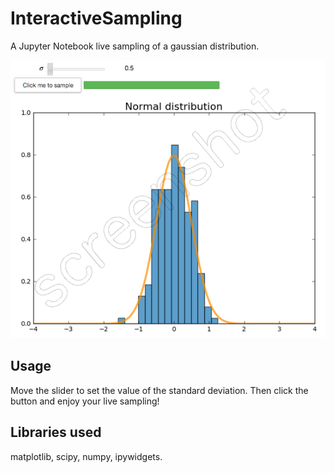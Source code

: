 # InteractiveSampling

A Jupyter Notebook live sampling of a gaussian distribution.

![screenshot](docs/images/screenshot.png)

## Usage

Move the slider to set the value of the standard deviation. Then click the button and enjoy your live sampling!

## Libraries used

matplotlib, scipy, numpy, ipywidgets.
